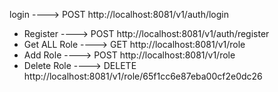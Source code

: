 login ----> POST  http://localhost:8081/v1/auth/login 
* Register ----> POST  http://localhost:8081/v1/auth/register  
* Get ALL Role ----> GET http://localhost:8081/v1/role 
* Add Role  ----> POST http://localhost:8081/v1/role 
* Delete Role ---->  DELETE http://localhost:8081/v1/role/65f1cc6e87eba00cf2e0dc26 
